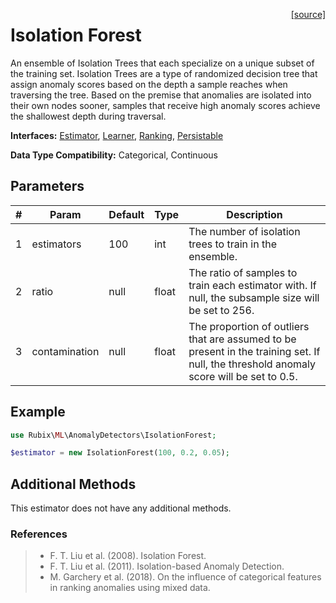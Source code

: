 <span style="float:right;"><a href="https://github.com/RubixML/RubixML/blob/master/src/AnomalyDetectors/IsolationForest.php">[source]</a></span>

# Isolation Forest
An ensemble of Isolation Trees that each specialize on a unique subset of the training set. Isolation Trees are a type of randomized decision tree that assign anomaly scores based on the depth a sample reaches when traversing the tree. Based on the premise that anomalies are isolated into their own nodes sooner, samples that receive high anomaly scores achieve the shallowest depth during traversal.

**Interfaces:** [Estimator](../estimator.md), [Learner](../learner.md), [Ranking](../ranking.md), [Persistable](../persistable.md)

**Data Type Compatibility:** Categorical, Continuous

## Parameters
| # | Param | Default | Type | Description |
|---|---|---|---|---|
| 1 | estimators | 100 | int | The number of isolation trees to train in the ensemble. |
| 2 | ratio | null | float | The ratio of samples to train each estimator with. If null, the subsample size will be set to 256. |
| 3 | contamination | null | float | The proportion of outliers that are assumed to be present in the training set. If null, the threshold anomaly score will be set to 0.5. |

## Example
```php
use Rubix\ML\AnomalyDetectors\IsolationForest;

$estimator = new IsolationForest(100, 0.2, 0.05);
```

## Additional Methods
This estimator does not have any additional methods.

### References
>- F. T. Liu et al. (2008). Isolation Forest.
>- F. T. Liu et al. (2011). Isolation-based Anomaly Detection.
>- M. Garchery et al. (2018). On the influence of categorical features in ranking anomalies using mixed data.